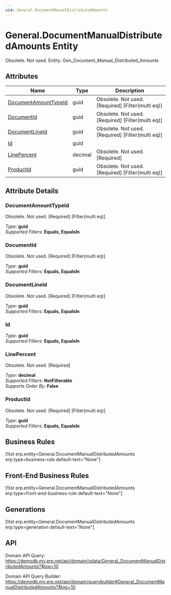 ```yaml
---
uid: General.DocumentManualDistributedAmounts
---
```

# General.DocumentManualDistributedAmounts Entity

Obsolete. Not used. Entity: Gen_Document_Manual_Distributed_Amounts

## Attributes

| Name | Type | Description |
| ---- | ---- | --- |
| [DocumentAmountTypeId](General.DocumentManualDistributedAmounts.md#documentamounttypeid) | guid | Obsolete. Not used. [Required] [Filter(multi eq)] 
| [DocumentId](General.DocumentManualDistributedAmounts.md#documentid) | guid | Obsolete. Not used. [Required] [Filter(multi eq)] 
| [DocumentLineId](General.DocumentManualDistributedAmounts.md#documentlineid) | guid | Obsolete. Not used. [Required] [Filter(multi eq)] 
| [Id](General.DocumentManualDistributedAmounts.md#id) | guid |  
| [LinePercent](General.DocumentManualDistributedAmounts.md#linepercent) | decimal | Obsolete. Not used. [Required] 
| [ProductId](General.DocumentManualDistributedAmounts.md#productid) | guid | Obsolete. Not used. [Required] [Filter(multi eq)] 


## Attribute Details

### DocumentAmountTypeId

Obsolete. Not used. [Required] [Filter(multi eq)]

_Type_: **guid**  
_Supported Filters_: **Equals, EqualsIn**  

### DocumentId

Obsolete. Not used. [Required] [Filter(multi eq)]

_Type_: **guid**  
_Supported Filters_: **Equals, EqualsIn**  

### DocumentLineId

Obsolete. Not used. [Required] [Filter(multi eq)]

_Type_: **guid**  
_Supported Filters_: **Equals, EqualsIn**  

### Id

_Type_: **guid**  
_Supported Filters_: **Equals, EqualsIn**  

### LinePercent

Obsolete. Not used. [Required]

_Type_: **decimal**  
_Supported Filters_: **NotFilterable**  
_Supports Order By_: **False**  

### ProductId

Obsolete. Not used. [Required] [Filter(multi eq)]

_Type_: **guid**  
_Supported Filters_: **Equals, EqualsIn**  



## Business Rules

[!list erp.entity=General.DocumentManualDistributedAmounts erp.type=business-rule default-text="None"]

## Front-End Business Rules

[!list erp.entity=General.DocumentManualDistributedAmounts erp.type=front-end-business-rule default-text="None"]

## Generations

[!list erp.entity=General.DocumentManualDistributedAmounts erp.type=generation default-text="None"]

## API

Domain API Query:
<https://demodb.my.erp.net/api/domain/odata/General_DocumentManualDistributedAmounts?$top=10>

Domain API Query Builder:
<https://demodb.my.erp.net/api/domain/querybuilder#General_DocumentManualDistributedAmounts?$top=10>

